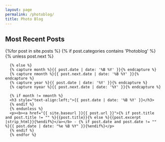 ```yaml
---
layout: page
permalink: /photoblog/
title: Photo Blog
---
```


<div id="archives">
  <section id="archive">
     <h2 style="text-align:left;">Most Recent Posts</h2>
      {%for post in site.posts %}
	  {% if post.categories contains 'Photoblog' %}
      {% unless post.next %}

      {% else %}
      {% capture month %}{{ post.date | date: '%B %Y' }}{% endcapture %}
      {% capture nmonth %}{{ post.next.date | date: '%B %Y' }}{% endcapture %}
      {% capture year %}{{ post.date | date: '%Y' }}{% endcapture %}
      {% capture nyear %}{{ post.next.date | date: '%Y' }}{% endcapture %}
         
      {% if month != nmonth %}
      <h3 style="text-align:left;">{{ post.date | date: '%B %Y' }}</h3>
      {% endif %}
      {% endunless %}
      <p><b><a href="{{ site.baseurl }}{{ post.url }}">{% if post.title and post.title != "" %}{{post.title}}{% else %}{{post.excerpt |strip_html}}{%endif%}</a></b> - {% if post.date and post.date != "" %}{{ post.date | date: "%e %B %Y" }}{%endif%}</p>
      {% endif %}
	  {% endfor %}
  </section>
</div>